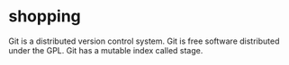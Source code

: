 # shopping
Git is a distributed version control system.
Git is free software distributed under the GPL.
Git has a mutable index called stage.
